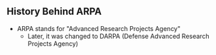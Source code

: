 ## History Behind ARPA
* ARPA stands for "Advanced Research Projects Agency"  
    * Later, it was changed to DARPA (Defense Advanced Research Projects Agency)